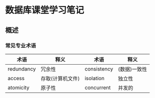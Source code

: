 # 数据库课堂学习笔记

## 概述

### 常见专业术语

| 术语       | 释义             | 术语        | 释义         |
| ---------- | ---------------- | ----------- | ------------ |
| redundancy | 冗余性           | consistency | (数据)一致性 |
| access     | 存取(计算机文件) | isolation   | 独立性       |
| atomicity  | 原子性           | concurrent  | 并发的       |




